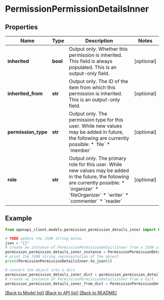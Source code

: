 # PermissionPermissionDetailsInner


## Properties

Name | Type | Description | Notes
------------ | ------------- | ------------- | -------------
**inherited** | **bool** | Output only. Whether this permission is inherited. This field is always populated. This is an output-only field. | [optional] 
**inherited_from** | **str** | Output only. The ID of the item from which this permission is inherited. This is an output-only field. | [optional] 
**permission_type** | **str** | Output only. The permission type for this user. While new values may be added in future, the following are currently possible: * &#x60;file&#x60; * &#x60;member&#x60; | [optional] 
**role** | **str** | Output only. The primary role for this user. While new values may be added in the future, the following are currently possible: * &#x60;organizer&#x60; * &#x60;fileOrganizer&#x60; * &#x60;writer&#x60; * &#x60;commenter&#x60; * &#x60;reader&#x60; | [optional] 

## Example

```python
from openapi_client.models.permission_permission_details_inner import PermissionPermissionDetailsInner

# TODO update the JSON string below
json = "{}"
# create an instance of PermissionPermissionDetailsInner from a JSON string
permission_permission_details_inner_instance = PermissionPermissionDetailsInner.from_json(json)
# print the JSON string representation of the object
print(PermissionPermissionDetailsInner.to_json())

# convert the object into a dict
permission_permission_details_inner_dict = permission_permission_details_inner_instance.to_dict()
# create an instance of PermissionPermissionDetailsInner from a dict
permission_permission_details_inner_from_dict = PermissionPermissionDetailsInner.from_dict(permission_permission_details_inner_dict)
```
[[Back to Model list]](../README.md#documentation-for-models) [[Back to API list]](../README.md#documentation-for-api-endpoints) [[Back to README]](../README.md)


